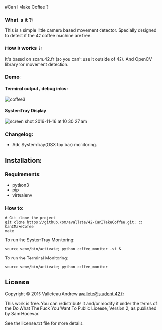 #Can I Make Coffee ?

### What is it ?:
This is a simple little camera based movement detector. Specially designed to detect if the 42 coffee machine are free.

### How it works ?:
It's based on scam.42.fr (so you can't use it outside of 42). And OpenCV library for movement detection.

### Demo:
#### Terminal output / debug infos:
![coffee3](https://cloud.githubusercontent.com/assets/8771783/20031916/ea8af6a6-a37f-11e6-8279-45005bd6f39c.gif)

#### SystemTray Display
![screen shot 2016-11-16 at 10 30 27 am](https://cloud.githubusercontent.com/assets/8771783/20341819/17810e8c-abe8-11e6-834a-05c6343d0519.png)

### Changelog:
  - Add SystemTray(OSX top bar) monitoring.

## Installation:

### Requirements:
- python3
- pip
- virtualenv

### How to:
    # Git clone the project
    git clone https://github.com/avallete/42-CanITakeCoffee.git; cd CanIMakeCofee
    make

To run the SystemTray Monitoring:

    source venv/bin/activate; python coffee_monitor -st &

To run the Terminal Monitoring:

    source venv/bin/activate; python coffee_monitor

## License
Copyright © 2016 Valleteau Andrew <avallete@student.42.fr>

This work is free. You can redistribute it and/or modify it under the
terms of the Do What The Fuck You Want To Public License, Version 2,
as published by Sam Hocevar.

See the license.txt file for more details.
